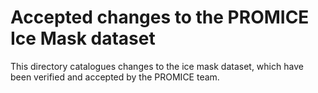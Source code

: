 # Accepted changes to the PROMICE Ice Mask dataset

This directory catalogues changes to the ice mask dataset, which have been verified and accepted by the PROMICE team.
